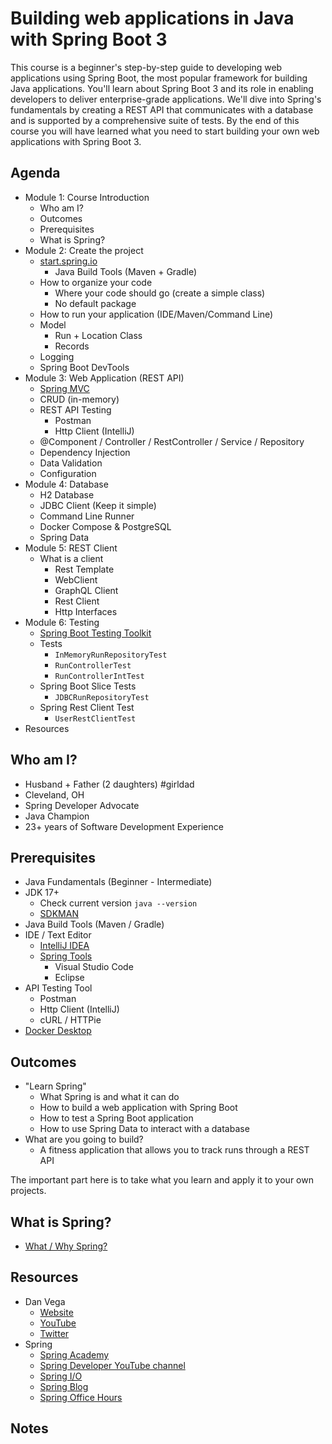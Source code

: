 # Building web applications in Java with Spring Boot 3

This course is a beginner's step-by-step guide to developing web applications using Spring Boot, the most popular framework for building Java applications. You'll learn about Spring Boot 3 and its role in enabling developers to deliver enterprise-grade applications. We'll dive into Spring's fundamentals by creating a REST API that communicates with a database and is supported by a comprehensive suite of tests. By the end of this course you will have learned what you need to start building your own web applications with Spring Boot 3.

## Agenda

- Module 1: Course Introduction
  - Who am I?
  - Outcomes
  - Prerequisites
  - What is Spring?
- Module 2: Create the project
    - [start.spring.io](http://start.spring.io)
        - Java Build Tools (Maven + Gradle)
    - How to organize your code
        - Where your code should go (create a simple class)
        - No default package
    - How to run your application (IDE/Maven/Command Line)
    - Model
      - Run + Location Class
      - Records
    - Logging
    - Spring Boot DevTools
- Module 3: Web Application (REST API)
    - [Spring MVC](https://docs.spring.io/spring-framework/reference/web.html)
    - CRUD (in-memory)
    - REST API Testing
      - Postman
      - Http Client (IntelliJ)
    - @Component / Controller / RestController / Service / Repository
    - Dependency Injection
    - Data Validation
    - Configuration
- Module 4: Database
    - H2 Database
    - JDBC Client (Keep it simple)
    - Command Line Runner
    - Docker Compose & PostgreSQL
    - Spring Data
- Module 5: REST Client
  - What is a client
    - Rest Template
    - WebClient
    - GraphQL Client
    - Rest Client
    - Http Interfaces
- Module 6: Testing
    - [Spring Boot Testing Toolkit](https://www.youtube.com/watch?v=rUbjV3VY1DI)
    - Tests
      - `InMemoryRunRepositoryTest`
      - `RunControllerTest`
      - `RunControllerIntTest`
    - Spring Boot Slice Tests
      - `JDBCRunRepositoryTest`
    - Spring Rest Client Test
      - `UserRestClientTest`
- Resources

## Who am I?

- Husband + Father (2 daughters) #girldad 
- Cleveland, OH
- Spring Developer Advocate
- Java Champion
- 23+ years of Software Development Experience

## Prerequisites

- Java Fundamentals (Beginner - Intermediate)
- JDK 17+
  - Check current version `java --version`
  - [SDKMAN](https://sdkman.io/)
- Java Build Tools (Maven / Gradle)
- IDE / Text Editor
  - [IntelliJ IDEA](https://www.jetbrains.com/idea/) 
  - [Spring Tools](https://spring.io/tools)
    - Visual Studio Code
    - Eclipse
- API Testing Tool
  - Postman
  - Http Client (IntelliJ)
  - cURL / HTTPie
- [Docker Desktop](https://www.docker.com/)

## Outcomes

- "Learn Spring"
  - What Spring is and what it can do
  - How to build a web application with Spring Boot
  - How to test a Spring Boot application
  - How to use Spring Data to interact with a database
- What are you going to build? 
  - A fitness application that allows you to track runs through a REST API

The important part here is to take what you learn and apply it to your own projects.

## What is Spring?

- [What / Why Spring?](https://spring.io/)

## Resources

- Dan Vega
  - [Website](https://www.danvega.dev/)
  - [YouTube](https://www.youtube.com/@danvega)
  - [Twitter](https://twitter.com/therealdanvega)
- Spring
  - [Spring Academy](https://www.youtube.com/c/SpringAcademy)
  - [Spring Developer YouTube channel](https://www.youtube.com/c/SpringDeveloper)
  - [Spring I/O](https://spring.io/blog)
  - [Spring Blog](https://spring.io/blog)
  - [Spring Office Hours](https://www.springofficehours.io) 

## Notes


